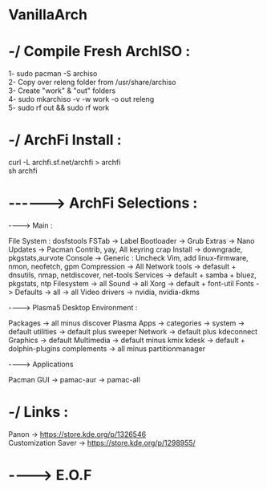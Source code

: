 # VanillaArch

# -/ Compile Fresh ArchISO :

1- sudo pacman -S archiso<br />
2- Copy over releng folder from /usr/share/archiso<br />
3- Create "work" & "out" folders<br />
4- sudo mkarchiso -v -w work -o out releng<br />
5- sudo rf out && sudo rf work<br />

# -/ ArchFi Install :

curl -L archfi.sf.net/archfi > archfi<br />
sh archfi<br />

# ------> ArchFi Selections :

----> Main :

File System : dosfstools
FSTab -> Label
Bootloader -> Grub
Extras -> Nano
Updates -> Pacman Contrib, yay,
All keyring crap
Install -> downgrade, pkgstats,aurvote
Console -> Generic : Uncheck Vim, add linux-firmware, nmon, neofetch, gpm
Compression -> All
Network tools -> defasult + dnsutils, nmap, netdiscover, net-tools
Services -> default + samba + bluez, pkgstats, ntp
Filesystem -> all
Sound -> all
Xorg -> default + font-util
Fonts -> Defaults -> all -> all
Video drivers -> nvidia, nvidia-dkms

----> Plasma5 Desktop Environment :

Packages -> all minus discover
Plasma Apps -> categories -> system -> default
utilities -> default plus sweeper
Network -> default plus kdeconnect
Graphics -> default
Multimedia -> default minus kmix
kdesk -> default + dolphin-plugins
complements -> all minus partitionmanager

----> Applications

Pacman GUI -> pamac-aur -> pamac-all

# -/ Links :

Panon -> https://store.kde.org/p/1326546<br />
Customization Saver -> https://store.kde.org/p/1298955/<br />

# ----> E.O.F
